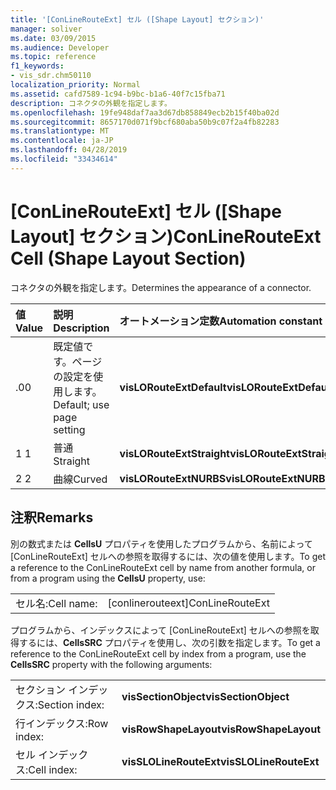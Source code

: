 ```yaml
---
title: '[ConLineRouteExt] セル ([Shape Layout] セクション)'
manager: soliver
ms.date: 03/09/2015
ms.audience: Developer
ms.topic: reference
f1_keywords:
- vis_sdr.chm50110
localization_priority: Normal
ms.assetid: cafd7589-1c94-b9bc-b1a6-40f7c15fba71
description: コネクタの外観を指定します。
ms.openlocfilehash: 19fe948daf7aa3d67db858849ecb2b15f40ba02d
ms.sourcegitcommit: 8657170d071f9bcf680aba50b9c07f2a4fb82283
ms.translationtype: MT
ms.contentlocale: ja-JP
ms.lasthandoff: 04/28/2019
ms.locfileid: "33434614"
---
```

# <a name="conlinerouteext-cell-shape-layout-section"></a><span data-ttu-id="3a79d-103">[ConLineRouteExt] セル ([Shape Layout] セクション)</span><span class="sxs-lookup"><span data-stu-id="3a79d-103">ConLineRouteExt Cell (Shape Layout Section)</span></span>

<span data-ttu-id="3a79d-104">コネクタの外観を指定します。</span><span class="sxs-lookup"><span data-stu-id="3a79d-104">Determines the appearance of a connector.</span></span>
  
|<span data-ttu-id="3a79d-105">**値**</span><span class="sxs-lookup"><span data-stu-id="3a79d-105">**Value**</span></span>|<span data-ttu-id="3a79d-106">**説明**</span><span class="sxs-lookup"><span data-stu-id="3a79d-106">**Description**</span></span>|<span data-ttu-id="3a79d-107">**オートメーション定数**</span><span class="sxs-lookup"><span data-stu-id="3a79d-107">**Automation constant**</span></span>|
|:-----|:-----|:-----|
| <span data-ttu-id="3a79d-108">.0</span><span class="sxs-lookup"><span data-stu-id="3a79d-108">0</span></span>  <br/> | <span data-ttu-id="3a79d-109">既定値です。ページの設定を使用します。</span><span class="sxs-lookup"><span data-stu-id="3a79d-109">Default; use page setting</span></span>  <br/> |<span data-ttu-id="3a79d-110">**visLORouteExtDefault**</span><span class="sxs-lookup"><span data-stu-id="3a79d-110">**visLORouteExtDefault**</span></span> <br/> |
| <span data-ttu-id="3a79d-111">1 </span><span class="sxs-lookup"><span data-stu-id="3a79d-111">1</span></span>  <br/> | <span data-ttu-id="3a79d-112">普通</span><span class="sxs-lookup"><span data-stu-id="3a79d-112">Straight</span></span>  <br/> |<span data-ttu-id="3a79d-113">**visLORouteExtStraight**</span><span class="sxs-lookup"><span data-stu-id="3a79d-113">**visLORouteExtStraight**</span></span> <br/> |
| <span data-ttu-id="3a79d-114">2 </span><span class="sxs-lookup"><span data-stu-id="3a79d-114">2</span></span>  <br/> | <span data-ttu-id="3a79d-115">曲線</span><span class="sxs-lookup"><span data-stu-id="3a79d-115">Curved</span></span>  <br/> |<span data-ttu-id="3a79d-116">**visLORouteExtNURBS**</span><span class="sxs-lookup"><span data-stu-id="3a79d-116">**visLORouteExtNURBS**</span></span> <br/> |
   
## <a name="remarks"></a><span data-ttu-id="3a79d-117">注釈</span><span class="sxs-lookup"><span data-stu-id="3a79d-117">Remarks</span></span>

<span data-ttu-id="3a79d-118">別の数式または **CellsU** プロパティを使用したプログラムから、名前によって [ConLineRouteExt] セルへの参照を取得するには、次の値を使用します。</span><span class="sxs-lookup"><span data-stu-id="3a79d-118">To get a reference to the ConLineRouteExt cell by name from another formula, or from a program using the **CellsU** property, use:</span></span> 
  
|||
|:-----|:-----|
| <span data-ttu-id="3a79d-119">セル名:</span><span class="sxs-lookup"><span data-stu-id="3a79d-119">Cell name:</span></span>  <br/> | <span data-ttu-id="3a79d-120">[conlinerouteext]</span><span class="sxs-lookup"><span data-stu-id="3a79d-120">ConLineRouteExt</span></span>  <br/> |
   
<span data-ttu-id="3a79d-121">プログラムから、インデックスによって [ConLineRouteExt] セルへの参照を取得するには、**CellsSRC** プロパティを使用し、次の引数を指定します。</span><span class="sxs-lookup"><span data-stu-id="3a79d-121">To get a reference to the ConLineRouteExt cell by index from a program, use the **CellsSRC** property with the following arguments:</span></span> 
  
|||
|:-----|:-----|
| <span data-ttu-id="3a79d-122">セクション インデックス:</span><span class="sxs-lookup"><span data-stu-id="3a79d-122">Section index:</span></span>  <br/> |<span data-ttu-id="3a79d-123">**visSectionObject**</span><span class="sxs-lookup"><span data-stu-id="3a79d-123">**visSectionObject**</span></span> <br/> |
| <span data-ttu-id="3a79d-124">行インデックス:</span><span class="sxs-lookup"><span data-stu-id="3a79d-124">Row index:</span></span>  <br/> |<span data-ttu-id="3a79d-125">**visRowShapeLayout**</span><span class="sxs-lookup"><span data-stu-id="3a79d-125">**visRowShapeLayout**</span></span> <br/> |
| <span data-ttu-id="3a79d-126">セル インデックス:</span><span class="sxs-lookup"><span data-stu-id="3a79d-126">Cell index:</span></span>  <br/> |<span data-ttu-id="3a79d-127">**visSLOLineRouteExt**</span><span class="sxs-lookup"><span data-stu-id="3a79d-127">**visSLOLineRouteExt**</span></span> <br/> |
   

